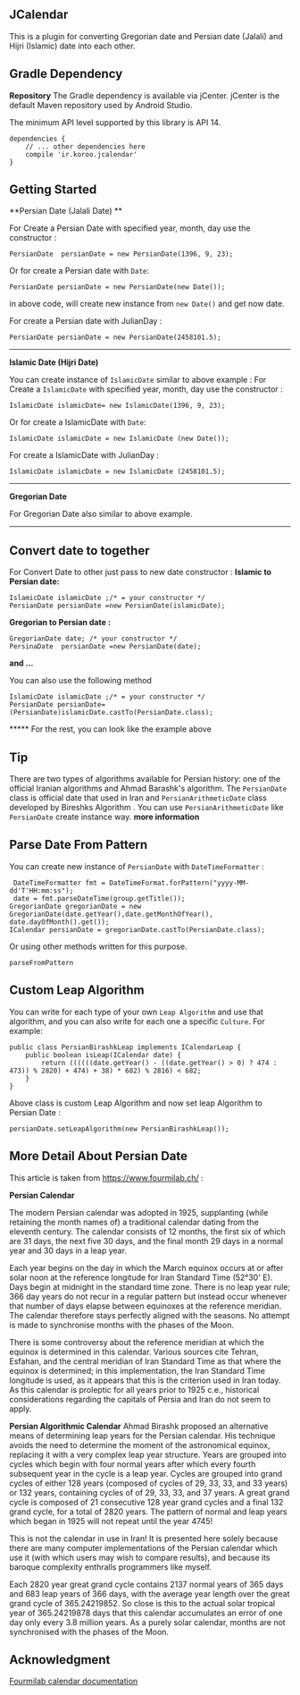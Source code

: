 JCalendar
--------------------
This is a plugin for converting Gregorian date  and Persian date (Jalali) and Hijri (Islamic) date into each other.

Gradle Dependency
-----------------
**Repository**
The Gradle dependency is available via jCenter. jCenter is the default Maven repository used by Android Studio.

The minimum API level supported by this library is API 14.

    dependencies {
    	// ... other dependencies here
        compile 'ir.koroo.jcalendar'
    }

Getting Started
---------------
**Persian Date (Jalali Date) **

For Create a Persian Date with specified year, month, day use the constructor :

    PersianDate  persianDate = new PersianDate(1396, 9, 23);
Or for create a Persian date with `Date`: 

    PersianDate persianDate = new PersianDate(new Date());

in above code, will create new instance from `new Date()` and get now date.

For create a Persian date with JulianDay :

    PersianDate persianDate = new PersianDate(2458101.5);
   
   -------------------
    
 **Islamic Date (Hijri Date)**   
 
You can create instance of `IslamicDate`  similar to above example :
For Create a `IslamicDate` with specified year, month, day use the constructor :

    IslamicDate islamicDate= new IslamicDate(1396, 9, 23);
    
Or for create a IslamicDate  with `Date`: 

    IslamicDate islamicDate = new IslamicDate (new Date());

For create a IslamicDate  with JulianDay :

    IslamicDate islamicDate = new IslamicDate (2458101.5);

-------------
**Gregorian Date**

For Gregorian Date also similar to above example.

-----------

Convert date to together
------------------------
For Convert Date to other just pass to new date constructor :
**Islamic to Persian date:**

    IslamicDate islamicDate ;/* = your constructor */
    PersianDate persianDate =new PersianDate(islamicDate);
      
**Gregorian to Persian date :**

    GregorianDate date; /* your constructor */
    PersinaDate  persianDate =new PersianDate(date);

**and ...**

You can also use the following method

    IslamicDate islamicDate ;/* = your constructor */
    PersianDate persianDate= (PersianDate)islamicDate.castTo(PersianDate.class);

***** For the rest, you can look like the example above

Tip
---
There are two types of algorithms available for Persian history: one of the official Iranian algorithms and Ahmad Barashk's algorithm.
The `PersianDate` class is official date that used in Iran and `PersianArithmeticDate` class developed by Bireshks Algorithm .
You can use `PersianArithmeticDate` like `PersianDate` create instance way.
**more information**

Parse Date From Pattern
-----------------
You can create new instance of `PersianDate` with `DateTimeFormatter` :

     DateTimeFormatter fmt = DateTimeFormat.forPattern("yyyy-MM-dd'T'HH:mm:ss");
     date = fmt.parseDateTime(group.getTitle());
    GregorianDate gregorianDate = new GregorianDate(date.getYear(),date.getMonthOfYear(), date.dayOfMonth().get());
    ICalendar persianDate = gregorianDate.castTo(PersianDate.class);

Or using other methods written for this purpose.

    parseFromPattern

Custom Leap Algorithm
---------------------
You can write for each type of your own `Leap Algorithm` and use that algorithm, and you can also write for each one a specific `Culture`.
For example:

    public class PersianBirashkLeap implements ICalendarLeap {
        public boolean isLeap(ICalendar date) {
            return ((((((date.getYear() - ((date.getYear() > 0) ? 474 : 473)) % 2820) + 474) + 38) * 682) % 2816) < 682;
        }
    }
Above class is custom Leap Algorithm  and now set leap Algorithm to Persian Date :

    persianDate.setLeapAlgorithm(new PersianBirashkLeap());

More Detail About Persian Date
------------------------------
This article is taken from https://www.fourmilab.ch/ :

**Persian Calendar** 

The modern Persian calendar was adopted in 1925, supplanting (while retaining the month names of) a traditional calendar dating from the eleventh century. The calendar consists of 12 months, the first six of which are 31 days, the next five 30 days, and the final month 29 days in a normal year and 30 days in a leap year.

Each year begins on the day in which the March equinox occurs at or after solar noon at the reference longitude for Iran Standard Time (52°30' E). Days begin at midnight in the standard time zone. There is no leap year rule; 366 day years do not recur in a regular pattern but instead occur whenever that number of days elapse between equinoxes at the reference meridian. The calendar therefore stays perfectly aligned with the seasons. No attempt is made to synchronise months with the phases of the Moon.

There is some controversy about the reference meridian at which the equinox is determined in this calendar. Various sources cite Tehran, Esfahan, and the central meridian of Iran Standard Time as that where the equinox is determined; in this implementation, the Iran Standard Time longitude is used, as it appears that this is the criterion used in Iran today. As this calendar is proleptic for all years prior to 1925 c.e., historical considerations regarding the capitals of Persia and Iran do not seem to apply. 

**Persian Algorithmic Calendar**
Ahmad Birashk proposed an alternative means of determining leap years for the Persian calendar. His technique avoids the need to determine the moment of the astronomical equinox, replacing it with a very complex leap year structure. Years are grouped into cycles which begin with four normal years after which every fourth subsequent year in the cycle is a leap year. Cycles are grouped into grand cycles of either 128 years (composed of cycles of 29, 33, 33, and 33 years) or 132 years, containing cycles of of 29, 33, 33, and 37 years. A great grand cycle is composed of 21 consecutive 128 year grand cycles and a final 132 grand cycle, for a total of 2820 years. The pattern of normal and leap years which began in 1925 will not repeat until the year 4745!

This is not the calendar in use in Iran! It is presented here solely because there are many computer implementations of the Persian calendar which use it (with which users may wish to compare results), and because its baroque complexity enthralls programmers like myself.

Each 2820 year great grand cycle contains 2137 normal years of 365 days and 683 leap years of 366 days, with the average year length over the great grand cycle of 365.24219852. So close is this to the actual solar tropical year of 365.24219878 days that this calendar accumulates an error of one day only every 3.8 million years. As a purely solar calendar, months are not synchronised with the phases of the Moon. 

Acknowledgment
--------------
[Fourmilab calendar documentation](https://www.fourmilab.ch/documents/calendar/)
